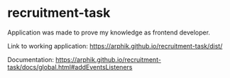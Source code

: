 # recruitment-task

Application was made to prove my knowledge as frontend developer.

Link to working application:
https://arphik.github.io/recruitment-task/dist/

Documentation:
https://arphik.github.io/recruitment-task/docs/global.html#addEventsListeners
